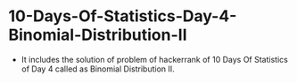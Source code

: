 # 10-Days-Of-Statistics-Day-4-Binomial-Distribution-II
- It includes the solution of problem of hackerrank of 10 Days Of Statistics of Day 4 called as Binomial Distribution II.
